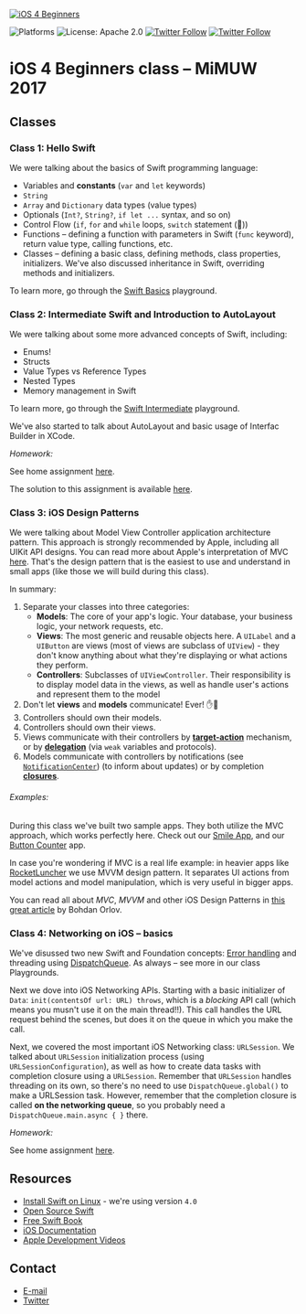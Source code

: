 [![iOS 4 Beginners](https://user-images.githubusercontent.com/1230922/31862042-c045dba0-b737-11e7-98bf-e816ad04ad73.png)](https://github.com/DaftMobile/ios4beginners_2017)

![Platforms](https://img.shields.io/badge/platforms-iOS-blue.svg)
![License: Apache 2.0](https://img.shields.io/badge/License-Apache%202.0-blue.svg)
[![Twitter Follow ](https://img.shields.io/twitter/follow/espadrine.svg?style=social&label=Follow)](https://twitter.com/mdab121)
[![Twitter Follow](https://img.shields.io/twitter/follow/espadrine.svg?style=social&label=Follow)](https://twitter.com/DaftMobile)

# iOS 4 Beginners class – MiMUW 2017


## Classes

### Class 1: Hello Swift

We were talking about the basics of Swift programming language:

- Variables and **constants** (`var` and `let` keywords)
- `String`
- `Array` and `Dictionary` data types (value types)
- Optionals (`Int?`, `String?`, `if let ...` syntax, and so on)
- Control Flow (`if`, `for` and `while` loops, `switch` statement (💪))
- Functions – defining a function with parameters in Swift (`func` keyword), return value type, calling functions, etc.
- Classes – defining a basic class, defining methods, class properties, initializers. We've also discussed inheritance in Swift, overriding methods and initializers.

To learn more, go through the [Swift Basics](./Class%201) playground.

### Class 2: Intermediate Swift and Introduction to AutoLayout

We were talking about some more advanced concepts of Swift, including:

- Enums!
- Structs
- Value Types vs Reference Types
- Nested Types
- Memory management in Swift

To learn more, go through the [Swift Intermediate](./Class%202) playground.

We've also started to talk about AutoLayout and basic usage of Interfac Builder in XCode.

_Homework:_

See home assignment [here](Assignments/Assignment1/assignment1.md).

The solution to this assignment is available [here](Assignments/Assignment1/Solution).

### Class 3: iOS Design Patterns

We were talking about Model View Controller application architecture pattern. This approach is strongly recommended by Apple, including all UIKit API designs. You can read more about Apple's interpretation of MVC [here](https://developer.apple.com/library/content/documentation/General/Conceptual/DevPedia-CocoaCore/MVC.html). That's the design pattern that is the easiest to use and understand in small apps (like those we will build during this class).

In summary:

1. Separate your classes into three categories:
	- **Models**: The core of your app's logic. Your database, your business logic, your network requests, etc.
	- **Views**: The most generic and reusable objects here. A `UILabel` and a `UIButton` are views (most of views are subclass of `UIView`) - they don't know anything about what they're displaying or what actions they perform.
	- **Controllers**: Subclasses of `UIViewController`. Their responsibility is to display model data in the views, as well as handle user's actions and represent them to the model
2. Don't let **views** and **models** communicate! Ever! ✋🛑
3. Controllers should own their models.
4. Controllers should own their views.
5. Views communicate with their controllers by [**target-action**](https://developer.apple.com/library/content/documentation/General/Conceptual/Devpedia-CocoaApp/TargetAction.html) mechanism, or by [**delegation**](https://developer.apple.com/library/content/documentation/General/Conceptual/CocoaEncyclopedia/DelegatesandDataSources/DelegatesandDataSources.html) (via `weak` variables and protocols).
6. Models communicate with controllers by notifications (see [`NotificationCenter`](https://developer.apple.com/documentation/foundation/notificationcenter)) (to inform about updates) or by completion [**closures**](https://developer.apple.com/library/content/documentation/Swift/Conceptual/Swift_Programming_Language/Closures.html).

###### Examples:
During this class we've built two sample apps. They both utilize the MVC approach, which works perfectly here. Check out our [Smile App](./Class%203/Smile), and our [Button Counter](./Class%203/ButtonCounter) app.

In case you're wondering if MVC is a real life example: in heavier apps like [RocketLuncher](https://itunes.apple.com/app/id1167572430) we use MVVM design pattern. It separates UI actions from model actions and model manipulation, which is very useful in bigger apps.

You can read all about *MVC*, *MVVM* and other iOS Design Patterns in [this great article](https://medium.com/ios-os-x-development/ios-architecture-patterns-ecba4c38de52) by Bohdan Orlov.

### Class 4: Networking on iOS – basics

We've disussed two new Swift and Foundation concepts: [Error handling](https://developer.apple.com/library/content/documentation/Swift/Conceptual/Swift_Programming_Language/ErrorHandling.html) and threading using [DispatchQueue](https://developer.apple.com/documentation/dispatch/dispatchqueue). As always – see more in our class Playgrounds.

Next we dove into iOS Networking APIs. Starting with a basic initializer of `Data`: `init(contentsOf url: URL) throws`, which is a _blocking_ API call (which means you musn't use it on the main thread!!). This call handles the URL request behind the scenes, but does it on the queue in which you make the call.

Next, we covered the most important iOS Networking class: `URLSession`. We talked about `URLSession` initialization process (using `URLSessionConfiguration`), as well as how to create data tasks with completion closure using a `URLSession`. Remember that `URLSession` handles threading on its own, so there's no need to use `DispatchQueue.global()` to make a URLSession task. However, remember that the completion closure is called **on the networking queue**, so you probably need a `DispatchQueue.main.async { }` there.

_Homework:_

See home assignment [here](Assignments/Assignment2/assignment2.md).

## Resources

- [Install Swift on Linux](https://swift.org/download/#releases) - we're using version `4.0`
- [Open Source Swift](https://swift.org)
- [Free Swift Book](https://itunes.apple.com/us/book/the-swift-programming-language/id881256329?mt=11)
- [iOS Documentation](https://developer.apple.com/documentation/)
- [Apple Development Videos](https://developer.apple.com/videos/)

## Contact

- [E-mail](mailto:michal.dabrowski+mimuw@daftcode.pl)
- [Twitter](https://twitter.com/mdab121)
